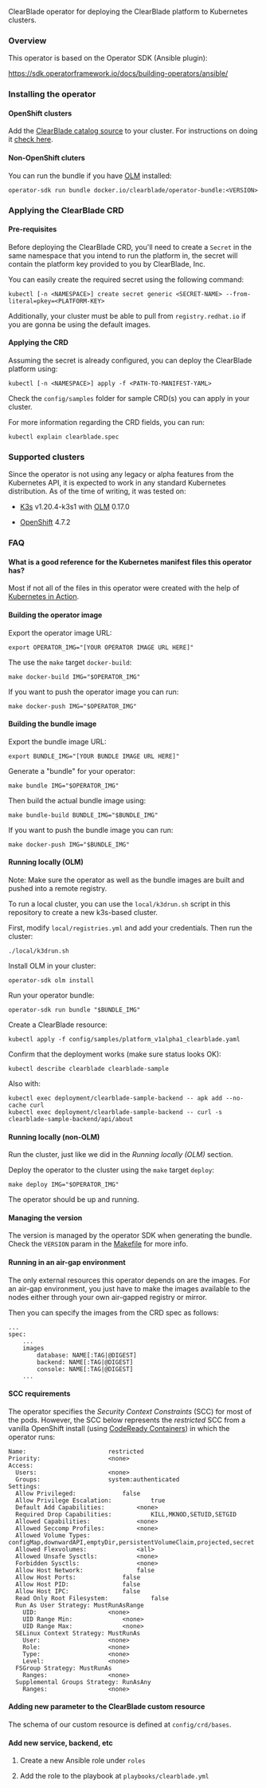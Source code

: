 [openshift]: https://www.openshift.com/

[olm]: https://github.com/operator-framework/operator-lifecycle-manager

ClearBlade operator for deploying the ClearBlade platform to Kubernetes clusters.

### Overview

This operator is based on the Operator SDK (Ansible plugin):

https://sdk.operatorframework.io/docs/building-operators/ansible/

### Installing the operator

#### OpenShift clusters

[operator-index]: https://hub.docker.com/r/clearblade/operator-index/tags?page=1&ordering=last_updated

[catalog-sources]: https://www.openshift.com/blog/openshift-4-3-managing-catalog-sources-in-the-openshift-web-console

Add the [ClearBlade catalog source][operator-index] to your cluster. For
instructions on doing it [check here][catalog-sources].

#### Non-OpenShift cluters

You can run the bundle if you have [OLM][olm] installed:

```
operator-sdk run bundle docker.io/clearblade/operator-bundle:<VERSION>
```

### Applying the ClearBlade CRD

#### Pre-requisites

Before deploying the ClearBlade CRD, you'll need to create a `Secret` in the
same namespace that you intend to run the platform in, the secret will contain
the platform key provided to you by ClearBlade, Inc.

You can easily create the required secret using the following command:

```
kubectl [-n <NAMESPACE>] create secret generic <SECRET-NAME> --from-literal=pkey=<PLATFORM-KEY>
```

Additionally, your cluster must be able to pull from `registry.redhat.io` if you
are gonna be using the default images.

#### Applying the CRD

Assuming the secret is already configured, you can deploy the ClearBlade platform using:

```
kubectl [-n <NAMESPACE>] apply -f <PATH-TO-MANIFEST-YAML>
```

Check the `config/samples` folder for sample CRD(s) you can apply in your cluster.

For more information regarding the CRD fields, you can run:

```
kubectl explain clearblade.spec
```

### Supported clusters

[k3s]: https://k3s.io/

Since the operator is not using any legacy or alpha features from the Kubernetes API,
it is expected to work in any standard Kubernetes distribution. As of the time of
writing, it was tested on:

- [K3s][k3s] v1.20.4-k3s1 with [OLM][olm] 0.17.0

- [OpenShift][openshift] 4.7.2

### FAQ

#### What is a good reference for the Kubernetes manifest files this operator has?

[kubernetes-in-action]: https://www.manning.com/books/kubernetes-in-action

Most if not all of the files in this operator were created with the help of
[Kubernetes in Action][kubernetes-in-action].

#### Building the operator image

Export the operator image URL:

```
export OPERATOR_IMG="[YOUR OPERATOR IMAGE URL HERE]"
```

The use the `make` target `docker-build`:


```
make docker-build IMG="$OPERATOR_IMG"
```

If you want to push the operator image you can run:

```
make docker-push IMG="$OPERATOR_IMG"
```

#### Building the bundle image

Export the bundle image URL:

```
export BUNDLE_IMG="[YOUR BUNDLE IMAGE URL HERE]"
```

Generate a "bundle" for your operator:

```
make bundle IMG="$OPERATOR_IMG"
```

Then build the actual bundle image using:

```
make bundle-build BUNDLE_IMG="$BUNDLE_IMG"
```

If you want to push the bundle image you can run:

```
make docker-push IMG="$BUNDLE_IMG"
```

#### Running locally (OLM)

Note: Make sure the operator as well as the bundle images are built and pushed into
a remote registry.

To run a local cluster, you can use the `local/k3drun.sh` script in this repository
to create a new k3s-based cluster.

First, modify `local/registries.yml` and add your credentials. Then run the cluster:

```
./local/k3drun.sh
```

Install OLM in your cluster:

```
operator-sdk olm install
```

Run your operator bundle:

```
operator-sdk run bundle "$BUNDLE_IMG"
```

Create a ClearBlade resource:

```
kubectl apply -f config/samples/platform_v1alpha1_clearblade.yaml
```

Confirm that the deployment works (make sure status looks OK):

```
kubectl describe clearblade clearblade-sample
```

Also with:

```
kubectl exec deployment/clearblade-sample-backend -- apk add --no-cache curl
kubectl exec deployment/clearblade-sample-backend -- curl -s clearblade-sample-backend/api/about
```

#### Running locally (non-OLM)

Run the cluster, just like we did in the *Running locally (OLM)* section.

Deploy the operator to the cluster using the `make` target `deploy`:

```
make deploy IMG="$OPERATOR_IMG"
```

The operator should be up and running.

#### Managing the version

The version is managed by the operator SDK when generating the bundle. Check
the `VERSION` param in the [Makefile](Makefile) for more info.

#### Running in an air-gap environment

The only external resources this operator depends on are the images. For an air-gap
environment, you just have to make the images available to the nodes either through
your own air-gapped registry or mirror.

Then you can specify the images from the CRD spec as follows:

```
...
spec:
    ...
    images
        database: NAME[:TAG|@DIGEST]
        backend: NAME[:TAG|@DIGEST]
        console: NAME[:TAG|@DIGEST]
    ...
```

#### SCC requirements

[crc]: https://developers.redhat.com/products/codeready-containers/overview

The operator specifies the *Security Context Constraints* (SCC) for most of the
pods. However, the SCC below represents the *restricted* SCC from a vanilla
OpenShift install (using [CodeReady Containers][crc]) in which the operator runs:

```
Name:						restricted
Priority:					<none>
Access:
  Users:					<none>
  Groups:					system:authenticated
Settings:
  Allow Privileged:				false
  Allow Privilege Escalation:			true
  Default Add Capabilities:			<none>
  Required Drop Capabilities:			KILL,MKNOD,SETUID,SETGID
  Allowed Capabilities:				<none>
  Allowed Seccomp Profiles:			<none>
  Allowed Volume Types:				configMap,downwardAPI,emptyDir,persistentVolumeClaim,projected,secret
  Allowed Flexvolumes:				<all>
  Allowed Unsafe Sysctls:			<none>
  Forbidden Sysctls:				<none>
  Allow Host Network:				false
  Allow Host Ports:				false
  Allow Host PID:				false
  Allow Host IPC:				false
  Read Only Root Filesystem:			false
  Run As User Strategy: MustRunAsRange
    UID:					<none>
    UID Range Min:				<none>
    UID Range Max:				<none>
  SELinux Context Strategy: MustRunAs
    User:					<none>
    Role:					<none>
    Type:					<none>
    Level:					<none>
  FSGroup Strategy: MustRunAs
    Ranges:					<none>
  Supplemental Groups Strategy: RunAsAny
    Ranges:					<none>
```

#### Adding new parameter to the ClearBlade custom resource

The schema of our custom resource is defined at `config/crd/bases`.

#### Add new service, backend, etc

1. Create a new Ansible role under `roles`

2. Add the role to the playbook at `playbooks/clearblade.yml`
